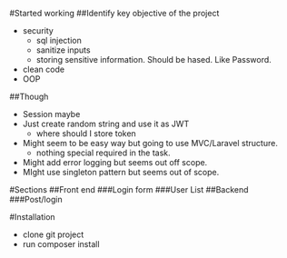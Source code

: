 #Started working
##Identify key objective of the project
- security
  - sql injection
  - sanitize inputs
  - storing sensitive information. Should be hased. Like Password.
- clean code
- OOP

##Though
- Session maybe
- Just create random string and use it as JWT
  - where should I store token
- Might seem to be easy way but going to use MVC/Laravel structure.
  - nothing special required in the task.
- Might add error logging but seems out off scope.
- MIght use singleton pattern but seems out of scope.



#Sections
##Front end
###Login form
###User List
##Backend
###Post/login

#Installation
- clone git project
- run composer install